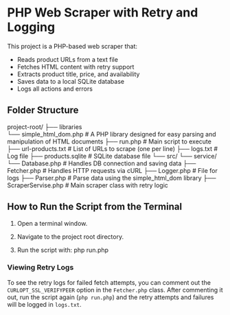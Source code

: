 # PHP Web Scraper with Retry and Logging

This project is a PHP-based web scraper that:

- Reads product URLs from a text file
- Fetches HTML content with retry support
- Extracts product title, price, and availability
- Saves data to a local SQLite database
- Logs all actions and errors


## Folder Structure

project-root/
├── libraries                   
    └── simple_html_dom.php     # A PHP library designed for easy parsing and manipulation of HTML documents
├── run.php                     # Main script to execute
├── url-products.txt            # List of URLs to scrape (one per line)
├── logs.txt                    # Log file
├── products.sqlite             # SQLite database file
└── src/
    └── service/
        └── Database.php        # Handles DB connection and saving data
        ├── Fetcher.php         # Handles HTTP requests via cURL
        ├── Logger.php          # File for logs
        ├── Parser.php          # Parse data using the simple_html_dom library
        ├── ScraperServise.php  # Main scraper class with retry logic


## How to Run the Script from the Terminal

1. Open a terminal window.

2. Navigate to the project root directory.

3. Run the script with: php run.php


### Viewing Retry Logs

To see the retry logs for failed fetch attempts, you can comment out the `CURLOPT_SSL_VERIFYPEER` option in the `Fetcher.php` class. After commenting it out, run the script again (`php run.php`) and the retry attempts and failures will be logged in `logs.txt`.

